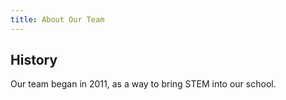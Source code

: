 ```yaml
---
title: About Our Team
---
```

## History

Our team began in 2011, as a way to bring STEM into our school.